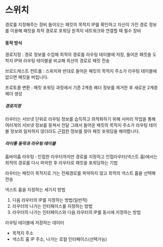 # 스위치
경로를 지정해주는 장비
들어오는 패킷의 목적지 IP를 확인하고 자신이 가진 경로 정보를 이용해 패킷을 최적 경로로 포워딩
원격지 네트워크와 연결할 때 필수 장비

#### 동작 방식
경로지정 : 경로 정보를 수집해 최적의 경로를 라우팅 테이블에 저장, 들어온 패킷을 도착지 IP와 라우팅 테이블을 비교해 최선의 경로로 패킷 전송

브로드캐스트 컨트롤 : 스위치와 반대로 들어온 패킷의 목적지 주소가 라우팅 테이블에 없으면 패킷을 버립니다.

프로토콜 변환 : 패킷 포워딩 과정에서 기존 2계층 헤더 정보를 제거한 후 새로운 2계층 헤더 생성

##### 경로지정
라우터는 서브넷 단위로 라우팅 정보를 습득하고 최적화하기 위해 서머리 작업을 통해 여러개의 서브넷 정보를 뭉쳐서 전달
그래서 들어온 패킷의 목적지 주소가 라우팅 테이블 정보와 일치하지 않더라도 근접한 정보를 찾아 패킷 포워딩을 해야합니다.

##### 라이퉁 동작과 라우팅 테이블
홉바이홉 라우팅 : 인접한 라우터까지만 경로를 지정하고 인접라우터(넥스트 홉)에서는 최적의 경로를 다시 파악한 후 라우터로 패킷을 포워딩하는 기법

라우터는 패킷이 목적지로 가는 전체경로를 파악하지 않고 최적의 넥스트 홉을 선택해 전송

넥스트 홉을 지정하는 세가지 방법

1. 다음 라우터의 IP를 지정하는 방법(일반적)
2. 라우터의 나가는 인터페이스를 지정하는 방법
3. 라우터의 나가는 인터페이스와 다음 라우터의 IP를 동시에 지정하는 방법

라우팅 테이블에 저장하는 데이터

- 목적지 주소
- 넥스트 홉 IP 주소, 나가는 로컬 인터페이스(선택가능)